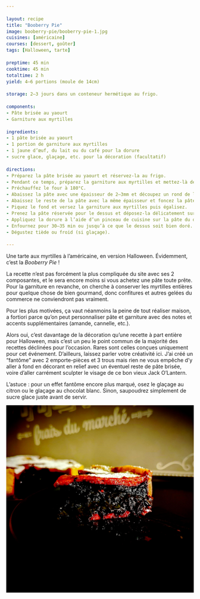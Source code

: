 ```yaml
---

layout: recipe
title: "Booberry Pie"
image: booberry-pie/booberry-pie-1.jpg
cuisines: [américaine]
courses: [dessert, goûter]
tags: [Halloween, tarte]

preptime: 45 min
cooktime: 45 min
totaltime: 2 h
yield: 4–6 portions (moule de 14cm)

storage: 2–3 jours dans un conteneur hermétique au frigo.

components:
- Pâte brisée au yaourt
- Garniture aux myrtilles

ingredients:
- 1 pâte brisée au yaourt
- 1 portion de garniture aux myrtilles
- 1 jaune d’œuf, du lait ou du café pour la dorure
- sucre glace, glaçage, etc. pour la décoration (facultatif)

directions:
- Préparez la pâte brisée au yaourt et réservez-la au frigo.
- Pendant ce temps, préparez la garniture aux myrtilles et mettez-là de côté pour la faire refroidir.
- Préchauffez le four à 180°C.
- Abaissez la pâte avec une épaisseur de 2–3mm et découpez un rond de la taille du moule. À l’aide d’emporte-pièces, découpez 2 petits ronds pour faire les yeux et un plus gros pour la bouche. Réservez.
- Abaissez le reste de la pâte avec la même épaisseur et foncez la pâte dans un moule beurré.
- Piquez le fond et versez la garniture aux myrtilles puis égalisez.
- Prenez la pâte réservée pour le dessus et déposez-la délicatement sur la garniture en prenant soin de bien souder les bords.
- Appliquez la dorure à l’aide d’un pinceau de cuisine sur la pâte du dessus.
- Enfournez pour 30–35 min ou jusqu’à ce que le dessus soit bien doré.
- Dégustez tiède ou froid (si glaçage).

---
```


Une tarte aux myrtilles à l’américaine, en version Halloween. Évidemment, c’est la <i lang="en">Booberry Pie</i>&nbsp;!

La recette n’est pas forcément la plus compliquée du site avec ses 2 composantes, et le sera encore moins si vous achetez une pâte toute prête. Pour la garniture en revanche, on cherche à conserver les myrtilles entières pour quelque chose de bien gourmand, donc confitures et autres gelées du commerce ne conviendront pas vraiment. 

Pour les plus motivées, ça vaut néanmoins la peine de tout réaliser maison, a fortiori parce qu’on peut personnaliser pâte et garniture avec des notes et accents supplémentaires (amande, cannelle, etc.).

Alors oui, c’est davantage de la décoration qu’une recette à part entière pour Halloween, mais c’est un peu le point commun de la majorité des recettes déclinées pour l’occasion. Rares sont celles conçues uniquement pour cet événement. D’ailleurs, laissez parler votre créativité ici. J’ai créé un “fantôme” avec 2 emporte-pièces et 3 trous mais rien ne vous empêche d’y aller à fond en décorant en relief avec un éventuel reste de pâte brisée, voire d’aller carrément sculpter le visage de ce bon vieux Jack O’Lantern.

L’astuce&nbsp;: pour un effet fantôme encore plus marqué, osez le glaçage au citron ou le glaçage au chocolat blanc. Sinon, saupoudrez simplement de sucre glace juste avant de servir.

![La garniture aux myrtilles, avec le fruit entier enrobé dans sa gelée. Mieux vaut éviter la confiture, trop liquide pour que la tarte fermée se tienne bien.](../images/booberry-pie/booberry-pie-2.jpg)